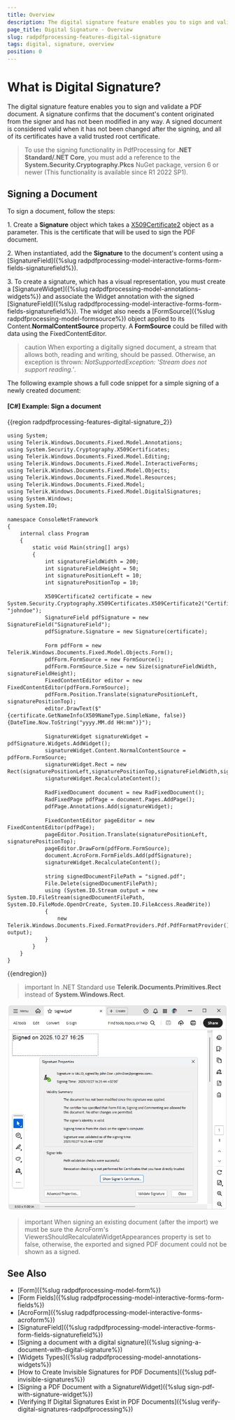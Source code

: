 ```yaml
---
title: Overview
description: The digital signature feature enables you to sign and validate a PDF document. 
page_title: Digital Signature - Overview
slug: radpdfprocessing-features-digital-signature
tags: digital, signature, overview
position: 0
---
```


# What is Digital Signature?

The digital signature feature enables you to sign and validate a PDF document. A signature confirms that the document's content originated from the signer and has not been modified in any way. A signed document is considered valid when it has not been changed after the signing, and all of its certificates have a valid trusted root certificate.

>To use the signing functionality in PdfProcessing for **.NET Standard/.NET Core**, you must add a reference to the **System.Security.Cryptography.Pkcs** NuGet package, version 6 or newer (This functionality is available since R1 2022 SP1).

## Signing a Document

To sign a document, follow the steps:

1\. Create a **Signature** object which takes a [X509Certificate2](https://msdn.microsoft.com/en-us/library/system.security.cryptography.x509certificates.x509certificate2(v=vs.110).aspx) object as a parameter. This is the certificate that will be used to sign the PDF document.

2\. When instantiated, add the **Signature** to the document's content using a [SignatureField]({%slug radpdfprocessing-model-interactive-forms-form-fields-signaturefield%}).

3\. To create a signature, which has a visual representation, you must create a [SignatureWidget]({%slug radpdfprocessing-model-annotations-widgets%}) and associate the Widget annotation with the signed [SignatureField]({%slug radpdfprocessing-model-interactive-forms-form-fields-signaturefield%}). The widget also needs a [FormSource]({%slug radpdfprocessing-model-formsource%}) object applied to its Content.**NormalContentSource** property. A **FormSource** could be filled with data using the FixedContentEditor.

>caution When exporting a digitally signed document, a stream that allows both, reading and writing, should be passed. Otherwise, an exception is thrown: *NotSupportedException: 'Stream does not support reading.'*.

The following example shows a full code snippet for a simple signing of a newly created document:

#### **[C#] Example: Sign a document**

{{region radpdfprocessing-features-digital-signature_2}}

    using System;
    using Telerik.Windows.Documents.Fixed.Model.Annotations;
    using System.Security.Cryptography.X509Certificates;
    using Telerik.Windows.Documents.Fixed.Model.Editing;
    using Telerik.Windows.Documents.Fixed.Model.InteractiveForms;
    using Telerik.Windows.Documents.Fixed.Model.Objects;
    using Telerik.Windows.Documents.Fixed.Model.Resources;
    using Telerik.Windows.Documents.Fixed.Model;
    using Telerik.Windows.Documents.Fixed.Model.DigitalSignatures;
    using System.Windows;
    using System.IO;

    namespace ConsoleNetFramework
    {
        internal class Program
        {
            static void Main(string[] args)
            {
                int signatureFieldWidth = 200;
                int signatureFieldHeight = 50;
                int signaturePositionLeft = 10;
                int signaturePositionTop = 10;

                X509Certificate2 certificate = new System.Security.Cryptography.X509Certificates.X509Certificate2("Certificate.pfx", "johndoe");
                SignatureField pdfSignature = new SignatureField("SignatureField");
                pdfSignature.Signature = new Signature(certificate);

                Form pdfForm = new Telerik.Windows.Documents.Fixed.Model.Objects.Form();
                pdfForm.FormSource = new FormSource();
                pdfForm.FormSource.Size = new Size(signatureFieldWidth, signatureFieldHeight);
                FixedContentEditor editor = new FixedContentEditor(pdfForm.FormSource);
                pdfForm.Position.Translate(signaturePositionLeft, signaturePositionTop);
                editor.DrawText($"{certificate.GetNameInfo(X509NameType.SimpleName, false)} {DateTime.Now.ToString("yyyy.MM.dd HH:mm")}");

                SignatureWidget signatureWidget = pdfSignature.Widgets.AddWidget();
                signatureWidget.Content.NormalContentSource = pdfForm.FormSource;
                signatureWidget.Rect = new Rect(signaturePositionLeft,signaturePositionTop,signatureFieldWidth,signatureFieldHeight);
                signatureWidget.RecalculateContent();

                RadFixedDocument document = new RadFixedDocument();
                RadFixedPage pdfPage = document.Pages.AddPage();
                pdfPage.Annotations.Add(signatureWidget);

                FixedContentEditor pageEditor = new FixedContentEditor(pdfPage);
                pageEditor.Position.Translate(signaturePositionLeft, signaturePositionTop);
                pageEditor.DrawForm(pdfForm.FormSource);
                document.AcroForm.FormFields.Add(pdfSignature);
                signatureWidget.RecalculateContent();

                string signedDocumentFilePath = "signed.pdf";
                File.Delete(signedDocumentFilePath);
                using (System.IO.Stream output = new System.IO.FileStream(signedDocumentFilePath, System.IO.FileMode.OpenOrCreate, System.IO.FileAccess.ReadWrite))
                {
                    new Telerik.Windows.Documents.Fixed.FormatProviders.Pdf.PdfFormatProvider().Export(document, output);
                }
            }
        }
    }

{{endregion}}

>important In .NET Standard use __Telerik.Documents.Primitives.Rect__ instead of __System.Windows.Rect__.

![Signed PDF](images/radpdfprocessing-features-digital-signature.png)

>important When signing an existing document (after the import) we must be sure the AcroForm's ViewersShouldRecalculateWidgetAppearances property is set to false, otherwise, the exported and signed PDF document could not be shown as a signed. 

## See Also

* [Form]({%slug radpdfprocessing-model-form%})
* [Form Fields]({%slug radpdfprocessing-model-interactive-forms-form-fields%})
* [AcroForm]({%slug radpdfprocessing-model-interactive-forms-acroform%})
* [SignatureField]({%slug radpdfprocessing-model-interactive-forms-form-fields-signaturefield%})
* [Signing a document with a digital signature]({%slug signing-a-document-with-digital-signature%})
* [Widgets Types]({%slug radpdfprocessing-model-annotations-widgets%})
* [How to Create Invisible Signatures for PDF Documents]({%slug pdf-invisible-signatures%})
* [Signing a PDF Document with a SignatureWidget]({%slug sign-pdf-with-signature-widget%})
* [Verifying If Digital Signatures Exist in PDF Documents]({%slug verify-digital-signatures-radpdfprocessing%})
